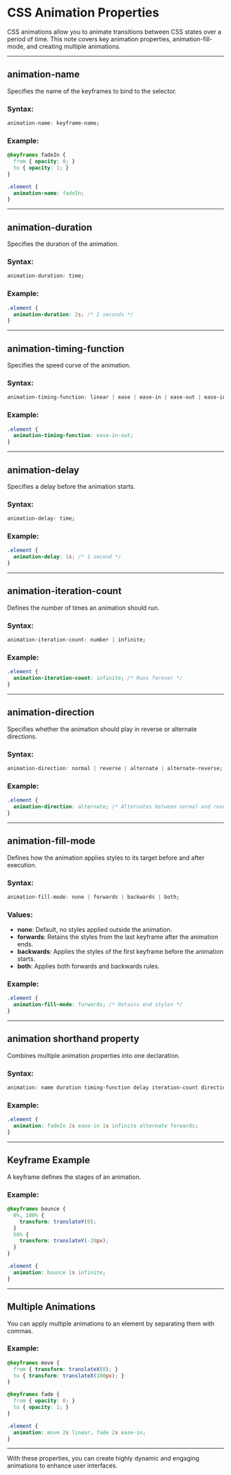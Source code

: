 # CSS Animation Properties

CSS animations allow you to animate transitions between CSS states over a period of time. This note covers key animation properties, animation-fill-mode, and creating multiple animations.

---

## **animation-name**
Specifies the name of the keyframes to bind to the selector.

### Syntax:
```css
animation-name: keyframe-name;
```

### Example:
```css
@keyframes fadeIn {
  from { opacity: 0; }
  to { opacity: 1; }
}

.element {
  animation-name: fadeIn;
}
```

---

## **animation-duration**
Specifies the duration of the animation.

### Syntax:
```css
animation-duration: time;
```

### Example:
```css
.element {
  animation-duration: 2s; /* 2 seconds */
}
```

---

## **animation-timing-function**
Specifies the speed curve of the animation.

### Syntax:
```css
animation-timing-function: linear | ease | ease-in | ease-out | ease-in-out | cubic-bezier(n,n,n,n);
```

### Example:
```css
.element {
  animation-timing-function: ease-in-out;
}
```

---

## **animation-delay**
Specifies a delay before the animation starts.

### Syntax:
```css
animation-delay: time;
```

### Example:
```css
.element {
  animation-delay: 1s; /* 1 second */
}
```

---

## **animation-iteration-count**
Defines the number of times an animation should run.

### Syntax:
```css
animation-iteration-count: number | infinite;
```

### Example:
```css
.element {
  animation-iteration-count: infinite; /* Runs forever */
}
```

---

## **animation-direction**
Specifies whether the animation should play in reverse or alternate directions.

### Syntax:
```css
animation-direction: normal | reverse | alternate | alternate-reverse;
```

### Example:
```css
.element {
  animation-direction: alternate; /* Alternates between normal and reverse */
}
```

---

## **animation-fill-mode**
Defines how the animation applies styles to its target before and after execution.

### Syntax:
```css
animation-fill-mode: none | forwards | backwards | both;
```

### Values:
- **none**: Default, no styles applied outside the animation.
- **forwards**: Retains the styles from the last keyframe after the animation ends.
- **backwards**: Applies the styles of the first keyframe before the animation starts.
- **both**: Applies both forwards and backwards rules.

### Example:
```css
.element {
  animation-fill-mode: forwards; /* Retains end styles */
}
```

---

## **animation shorthand property**
Combines multiple animation properties into one declaration.

### Syntax:
```css
animation: name duration timing-function delay iteration-count direction fill-mode;
```

### Example:
```css
.element {
  animation: fadeIn 2s ease-in 1s infinite alternate forwards;
}
```

---

## **Keyframe Example**
A keyframe defines the stages of an animation.

### Example:
```css
@keyframes bounce {
  0%, 100% {
    transform: translateY(0);
  }
  50% {
    transform: translateY(-20px);
  }
}

.element {
  animation: bounce 1s infinite;
}
```

---

## **Multiple Animations**
You can apply multiple animations to an element by separating them with commas.

### Example:
```css
@keyframes move {
  from { transform: translateX(0); }
  to { transform: translateX(100px); }
}

@keyframes fade {
  from { opacity: 0; }
  to { opacity: 1; }
}

.element {
  animation: move 2s linear, fade 2s ease-in;
}
```

---

With these properties, you can create highly dynamic and engaging animations to enhance user interfaces.
